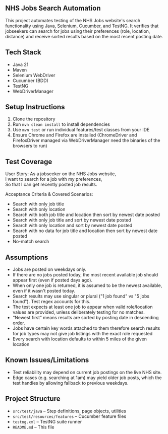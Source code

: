 ## NHS Jobs Search Automation
This project automates testing of the NHS Jobs website's search functionality using Java, Selenium, Cucumber, and TestNG. It verifies that jobseekers can search for jobs using their preferences (role, location, distance) and receive sorted results based on the most recent posting date.

## Tech Stack
- Java 21
- Maven
- Selenium WebDriver
- Cucumber (BDD)
- TestNG
- WebDriverManager

## Setup Instructions
1. Clone the repository
2. Run `mvn clean install` to install dependencies
3. Use `mvn test` or run individual features/test classes from your IDE
4. Ensure Chrome and Firefox are installed (ChromeDriver and FirefoxDriver managed via WebDriverManager need the binaries of the browsers to run)

## Test Coverage
User Story: 
As a jobseeker on the NHS Jobs website,  
I want to search for a job with my preferences,  
So that I can get recently posted job results.

Acceptance Criteria & Covered Scenarios:
- Search with only job title
- Search with only location
- Search with both job title and location then sort by newest date posted
- Search with only job title and sort by newest date posted
- Search with only location and sort by newest date posted
- Search with no data for job title and location then sort by newest date posted
- No-match search

## Assumptions
- Jobs are posted on weekdays only.
- If there are no jobs posted today, the most recent available job should appear first (even if posted days ago).
- When only one job is returned, it is assumed to be the newest available, even if it wasn't posted today.
- Search results may use singular or plural ("1 job found" vs "5 jobs found"). Test regex accounts for this.
- The test expects at least one job to appear when valid role/location values are provided, unless deliberately testing for no matches.
- “Newest first” means results are sorted by posting date in descending order.
- Jobs have certain key words attached to them therefore search results for job types may not give job listings with the exact role requested
- Every search with location defaults to within 5 miles of the given location

## Known Issues/Limitations
- Test reliability may depend on current job postings on the live NHS site.
- Edge cases (e.g. searching at 1am) may yield older job posts, which the test handles by allowing fallback to previous weekdays.

## Project Structure
- `src/test/java` – Step definitions, page objects, utilities
- `src/test/resources/features` – Cucumber feature files
- `testng.xml` – TestNG suite runner
- `README.md` – This file



